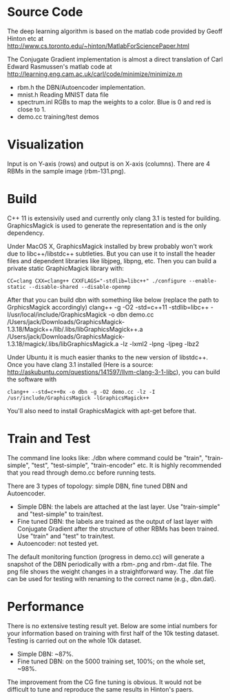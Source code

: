 # Source Code
The deep learning algorithm is based on the matlab code provided by Geoff Hinton etc at http://www.cs.toronto.edu/~hinton/MatlabForSciencePaper.html

The Conjugate Gradient implementation is almost a direct translation of Carl Edward Rasmussen's matlab code at http://learning.eng.cam.ac.uk/carl/code/minimize/minimize.m

* rbm.h the DBN/Autoencoder implementation.
* mnist.h Reading MNIST data file
* spectrum.inl RGBs to map the weights to a color. Blue is 0 and red is close to 1.
* demo.cc training/test demos

# Visualization
Input is on Y-axis (rows) and output is on X-axis (columns). There are 4 RBMs in the sample image (rbm-131.png).

# Build

C++ 11 is extensivily used and currently only clang 3.1 is tested for building. GraphicsMagick is used to generate the representation and is the only dependency.

Under MacOS X, GraphicsMagick installed by brew probably won't work due to libc++/libstdc++ subtleties. But you can use it to install the header files and dependent libraries like libjpeg, libpng, etc.
Then you can build a private static GraphicMagick library with:

`CC=clang CXX=clang++ CXXFLAGS="-stdlib=libc++" ./configure --enable-static --disable-shared --disable-openmp`

After that you can build dbn with something like below (replace the path to GrphicsMagick accordingly)
clang++ -g -O2 -std=c++11 -stdlib=libc++ -I/usr/local/include/GraphicsMagick -o dbn demo.cc /Users/jack/Downloads/GraphicsMagick-1.3.18/Magick++/lib/.libs/libGraphicsMagick++.a  /Users/jack/Downloads/GraphicsMagick-1.3.18/magick/.libs/libGraphicsMagick.a -lz -lxml2 -lpng -ljpeg -lbz2

Under Ubuntu it is much easier thanks to the new version of libstdc++. Once you have clang 3.1 installed (Here is a source: http://askubuntu.com/questions/141597/llvm-clang-3-1-libc), you can build the software with

`clang++ --std=c++0x -o dbn -g -O2 demo.cc -lz -I /usr/include/GraphicsMagick -lGraphicsMagick++`

You'll also need to install GraphicsMagick with apt-get before that.

# Train and Test
The command line looks like: ./dbn <command> <path-to-mnist-image-file> <path-to-mnist-label-file> where command could be "train", "train-simple", "test", "test-simple", "train-encoder" etc.
It is highly recommended that you read through demo.cc before running tests.

There are 3 types of topology: simple DBN, fine tuned DBN and Autoencoder.
 * Simple DBN: the labels are attached at the last layer. Use "train-simple" and "test-simple" to train/test.
 * Fine tuned DBN: the labels are trained as the output of last layer with Conjugate Gradient after the structure of other RBMs has been trained. Use "train" and "test" to train/test.
 * Autoencoder: not tested yet.

The default monitoring function (progress in demo.cc) will generate a snapshot of the DBN periodically with a rbm-<n>.png and rbm-<n>.dat file. The png file shows the weight changes in a straightforward way. The .dat file can be used for testing with renaming to the correct name (e.g., dbn.dat).

# Performance
There is no extensive testing result yet. Below are some intial numbers for your information based on training with first half of the 10k testing dataset. Testing is carried out on the whole 10k dataset.

* Simple DBN: ~87%.
* Fine tuned DBN: on the 5000 training set, 100%; on the whole set, ~98%.

The improvement from the CG fine tuning is obvious. It would not be difficult to tune and reproduce the same results in Hinton's paers.
